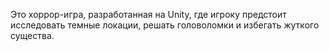 Это хоррор-игра, разработанная на Unity, где игроку предстоит исследовать темные локации, решать головоломки и избегать жуткого существа.